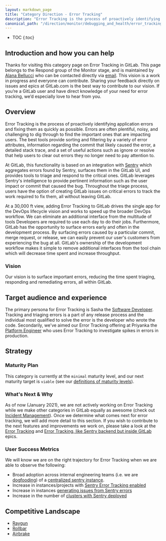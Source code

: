 ```yaml
---
layout: markdown_page
title: "Category Direction - Error Tracking"
description: "Error Tracking is the process of proactively identifying application errors and fixing them as quickly as possible. Learn more!"
canonical_path: "/direction/monitor/debugging_and_health/error_tracking/"
---
```


- TOC
{:toc}

## Introduction and how you can help
Thanks for visiting this category page on Error Tracking in GitLab. This page belongs to the Respond group of the Monitor stage, and is maintained by [Alana Bellucci](https://gitlab.com/abellucci) who can be contacted directly via [email](mailto:abellucci@gitlab.com). This vision is a work in progress and everyone can contribute. Sharing your feedback directly on issues and epics at GitLab.com is the best way to contribute to our vision. If you’re a GitLab user and have direct knowledge of your need for error tracking, we’d especially love to hear from you.

## Overview
Error Tracking is the process of proactively identifying application errors and fixing them as quickly as possible. Errors are often plentiful, noisy, and challenging to dig through to find the important ones that are impacting users. The best tools provide sorting and filtering by a variety of error attributes, information regarding the commit that likely caused the error, a detailed stack trace, and a set of useful actions such as ignore or resolve that help users to clear out errors they no longer need to pay attention to.

At GitLab, this functionality is based on an integration with [Sentry](https://sentry.io/welcome/) which aggregates errors found by Sentry, surfaces them in the GitLab UI, and provides tools to triage and respond to the critical ones. GitLab leverages Sentry's intelligence to provide pertinent information such as the user impact or commit that caused the bug. Throughout the triage process, users have the option of creating GitLab issues on critical errors to track the work required to fix them, all without leaving GitLab.

At a 30,000 ft view, adding Error Tracking to GitLab drives the single app for the DevOps lifecycle vision and works to speed up the broader DevOps workflow. We can eliminate an additional interface from the multitude of tools Developers are required to use each day to do their jobs. Furthermore, GitLab has the opportunity to surface errors early and often in the development process. By surfacing errors caused by a particular commit, merge request, or release, we can easily prevent our user's customers from experiencing the bug at all. GitLab's ownership of the development workflow makes it simple to remove additional interfaces from the tool chain which will decrease time spent and increase throughput.

### Vision
Our vision is to surface important errors, reducing the time spent triaging, responding and remediating errors, all within GitLab.

## Target audience and experience
The primary persona for Error Tracking is Sasha the [Software Developer](https://about.gitlab.com/handbook/product/personas/#sasha-software-developer). Tracking and triaging errors is a part of any release process and the individual most qualified to solve the error is the developer who wrote the code. Secondarily, we've aimed our Error Tracking offering at Priyanka the [Platform Engineer](https://about.gitlab.com/handbook/product/personas/#priyanka-platform-engineer) who uses Error Tracking to investigate spikes in errors in production.

## Strategy
### Maturity Plan
This category is currently at the `minimal` maturity level, and our next maturity target is `viable` (see our [definitions of maturity levels](https://about.gitlab.com/direction/maturity/)).

### What's Next & Why
As of now (January 2021), we are not actively working on Error Tracking while we make other categories in GitLab equally as awesome (check out [Incident Management](https://about.gitlab.com/direction/monitor/debugging_and_health/incident_management/)). Once we determine what comes next for error tracking, we will add more detail to this section. If you wish to contribute to the next features and improvements we work on, please take a look at the [Error Tracking](https://gitlab.com/groups/gitlab-org/-/epics/691) and [Error Tracking, like Sentry backend but inside GitLab](https://gitlab.com/groups/gitlab-org/-/epics/7132) epics.

### User Success Metrics
We will know we are on the right trajectory for Error Tracking when we are able to observe the following:
* Broad adoption across internal engineering teams (i.e. we are [dogfooding](https://about.gitlab.com/handbook/values/#dogfooding)) of a [centralized sentry instance](https://sentry.gitlab.net/).
* Increase in instances/projects with [Sentry Error Tracking enabled](https://docs.gitlab.com/ee/operations/error_tracking.html#enabling-sentry)
* Increase in instances [generating issues from Sentry errors](https://gitlab.com/gitlab-org/gitlab/issues/33847)
* Increase in the number of [clusters with Sentry deployed](https://gitlab.com/gitlab-org/gitlab/issues/26513)

## Competitive Landscape

* [Raygun](https://raygun.com/)
* [Rollbar](https://www.google.com/aclk?sa=l&ai=DChcSEwjWtYX5qbjlAhUH22QKHVlqBoUYABAAGgJwag&sig=AOD64_0vLeLukSK6oYi8AuSM04Scz29t3Q&q=&ved=2ahUKEwijkP_4qbjlAhWJqp4KHVQeClQQ0Qx6BAgIEAE&adurl=)
* [Airbrake](https://airbrake.io/)
